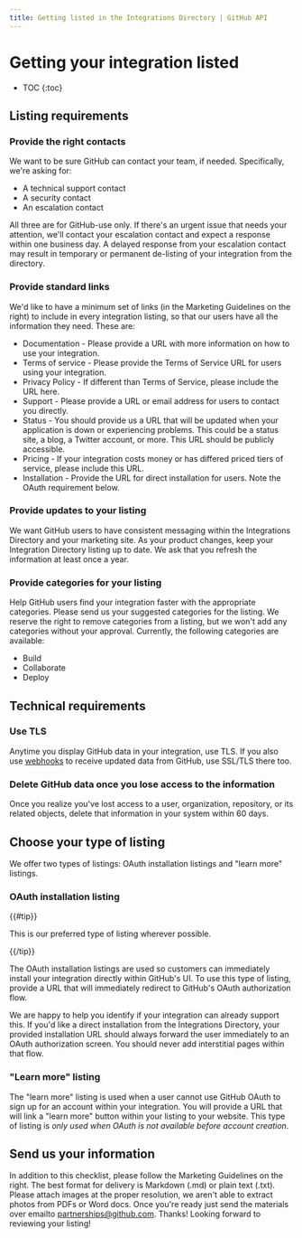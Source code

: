 ```yaml
---
title: Getting listed in the Integrations Directory | GitHub API
---
```


# Getting your integration listed

* TOC
{:toc}

## Listing requirements

### Provide the right contacts

We want to be sure GitHub can contact your team, if needed. Specifically, we're asking for:

* A technical support contact
* A security contact
* An escalation contact

All three are for GitHub-use only. If there's an urgent issue that needs your attention, we'll contact your escalation contact and expect a response within one business day. A delayed response from your escalation contact may result in temporary or permanent de-listing of your integration from the directory.

### Provide standard links

We'd like to have a minimum set of links (in the Marketing Guidelines on the right) to include in every integration listing, so that our users have all the information they need. These are:

- Documentation - Please provide a URL with more information on how to use your integration.
- Terms of service - Please provide the Terms of Service URL for users using your integration.
- Privacy Policy - If different than Terms of Service, please include the URL here.
- Support - Please provide a URL or email address for users to contact you directly.
- Status - You should provide us a URL that will be updated when your application is down or experiencing problems. This could be a status site, a blog, a Twitter account, or more. This URL should be publicly accessible.
- Pricing - If your integration costs money or has differed priced tiers of service, please include this URL.
- Installation - Provide the URL for direct installation for users. Note the OAuth requirement below.

### Provide updates to your listing

We want GitHub users to have consistent messaging within the Integrations Directory and your
marketing site. As your product changes, keep your Integration Directory listing up to date. We ask that you refresh the information at least once a year.

### Provide categories for your listing

Help GitHub users find your integration faster with the appropriate categories. Please send us your suggested categories for the listing. We reserve the right to remove categories from a listing, but we won't add any categories without your approval. Currently, the following categories are available:

* Build
* Collaborate
* Deploy

## Technical requirements

### Use TLS

Anytime you display GitHub data in your integration, use TLS. If you also use [webhooks](https://developer.github.com/webhooks/) to receive updated data from GitHub, use SSL/TLS there too.

### Delete GitHub data once you lose access to the information

Once you realize you've lost access to a user, organization, repository, or its related objects,
delete that information in your system within 60 days.

## Choose your type of listing

We offer two types of listings: OAuth installation listings and "learn more" listings.

### OAuth installation listing

{{#tip}}

This is our preferred type of listing wherever possible.

{{/tip}}

The OAuth installation listings are used so customers can immediately install your integration directly
within GitHub's UI. To use this type of listing, provide a URL that will immediately redirect to
GitHub's OAuth authorization flow.

We are happy to help you identify if your integration can already support this. If you'd like a direct installation from the Integrations Directory, your provided installation URL should always forward the user immediately to an OAuth authorization screen. You should never add interstitial pages within that flow.

### "Learn more" listing

The "learn more" listing is used when a user cannot use GitHub OAuth to sign up for an account within
your integration. You will provide a URL that will link a "learn more" button within your
listing to your website. This type of listing is *only used when OAuth is not available before
account creation*.

## Send us your information

In addition to this checklist, please follow the Marketing Guidelines on the right.  The best format for delivery is Markdown (.md) or plain text (.txt). Please attach images at the proper resolution, we aren't able to extract photos from PDFs or Word docs.
Once you're ready just send the materials over emailto [partnerships@github.com](mailto:partnerships@github.com). Thanks! Looking forward to reviewing your listing!

